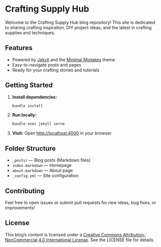 # Crafting Supply Hub

Welcome to the Crafting Supply Hub blog repository! This site is dedicated to sharing crafting inspiration, DIY project ideas, and the latest in crafting supplies and techniques.

## Features
- Powered by [Jekyll](https://jekyllrb.com/) and the [Minimal Mistakes](https://mmistakes.github.io/minimal-mistakes/) theme
- Easy-to-navigate posts and pages
- Ready for your crafting stories and tutorials

## Getting Started
1. **Install dependencies:**
   ```sh
   bundle install
   ```
2. **Run locally:**
   ```sh
   bundle exec jekyll serve
   ```
3. **Visit:**
   Open [http://localhost:4000](http://localhost:4000) in your browser.

## Folder Structure
- `_posts/` — Blog posts (Markdown files)
- `index.markdown` — Homepage
- `about.markdown` — About page
- `_config.yml` — Site configuration

## Contributing
Feel free to open issues or submit pull requests for new ideas, bug fixes, or improvements!

## License
This blog’s content is licensed under a [Creative Commons Attribution-NonCommercial 4.0 International License](https://creativecommons.org/licenses/by-nc/4.0/). See the LICENSE file for details.
